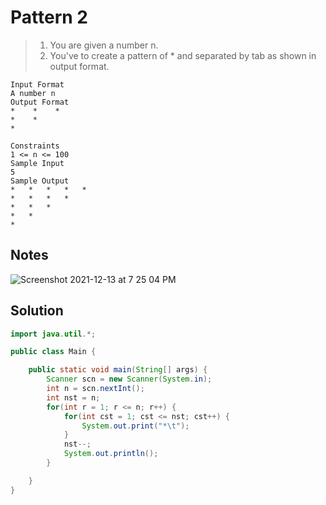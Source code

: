 # Pattern 2

> 1. You are given a number n.
> 2. You've to create a pattern of * and separated by tab as shown in output format.

```text
Input Format
A number n
Output Format
*    *    *
*    *
*

Constraints
1 <= n <= 100
Sample Input
5
Sample Output
*	*	*	*	*	
*	*	*	*	
*	*	*	
*	*	
*
```

## Notes

![Screenshot 2021-12-13 at 7 25 04 PM](https://user-images.githubusercontent.com/28717686/145825787-c4fadf91-9083-4bc2-aac6-06929bbb331e.png)

## Solution

```java
import java.util.*;

public class Main {

    public static void main(String[] args) {
        Scanner scn = new Scanner(System.in);
        int n = scn.nextInt();
        int nst = n;
        for(int r = 1; r <= n; r++) {
            for(int cst = 1; cst <= nst; cst++) {
                System.out.print("*\t");
            }
            nst--;
            System.out.println();
        }

    }
}
```
